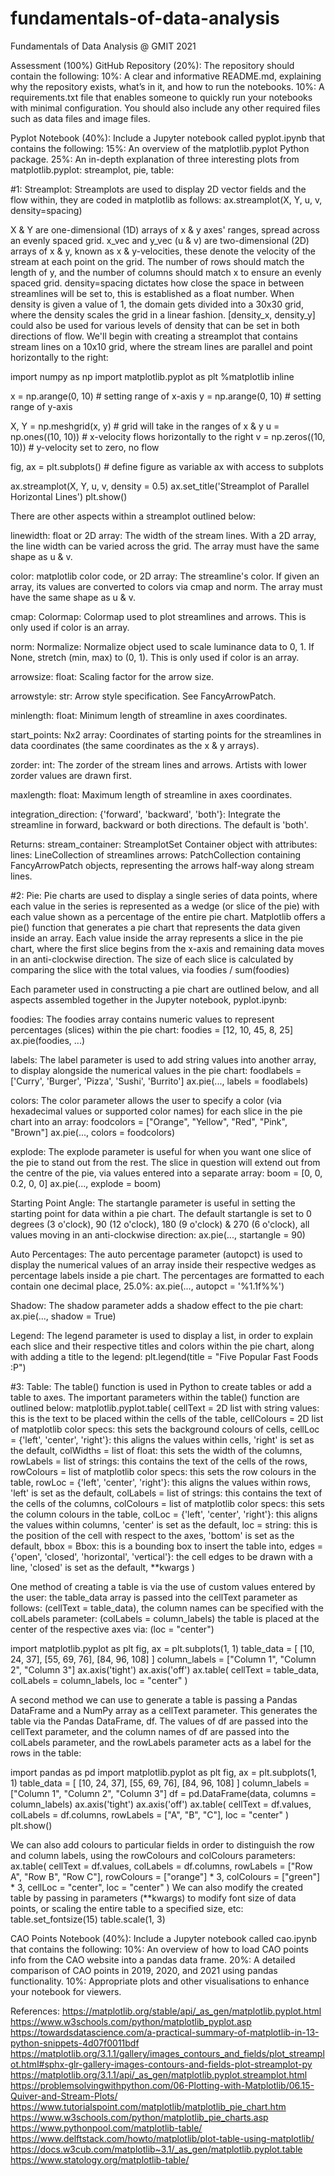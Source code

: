 # fundamentals-of-data-analysis
Fundamentals of Data Analysis @ GMIT 2021

Assessment (100%)
GitHub Repository (20%):
The repository should contain the following:
10%: A clear and informative README.md, explaining why the repository exists, what’s in it, and how to run the notebooks.
10%: A requirements.txt file that enables someone to quickly run your notebooks with minimal configuration. You should also include any other required files such as data files and image files.

Pyplot Notebook (40%):
Include a Jupyter notebook called pyplot.ipynb that contains the following:
15%: An overview of the matplotlib.pyplot Python package.
25%: An in-depth explanation of three interesting plots from matplotlib.pyplot: streamplot, pie, table:

#1: Streamplot:
Streamplots are used to display 2D vector fields and the flow within, they are coded in matplotlib as follows:
    ax.streamplot(X, Y, u, v, density=spacing)

X & Y are one-dimensional (1D) arrays of x & y axes' ranges, spread across an evenly spaced grid.
x_vec and y_vec (u & v) are two-dimensional (2D) arrays of x & y, known as x & y-velocities, these denote the velocity of the stream at each point on the grid. The number of rows should match the length of y, and the number of columns should match x to ensure an evenly spaced grid.
density=spacing dictates how close the space in between streamlines will be set to, this is established as a float number. When density is given a value of 1, the domain gets divided into a 30x30 grid, where the density scales the grid in a linear fashion.
[density_x, density_y] could also be used for various levels of density that can be set in both directions of flow.
We'll begin with creating a streamplot that contains stream lines on a 10x10 grid, where the stream lines are parallel and point horizontally to the right:

import numpy as np
import matplotlib.pyplot as plt
%matplotlib inline

x = np.arange(0, 10) # setting range of x-axis
y = np.arange(0, 10) # setting range of y-axis

X, Y = np.meshgrid(x, y) # grid will take in the ranges of x & y
u = np.ones((10, 10)) # x-velocity flows horizontally to the right
v = np.zeros((10, 10)) # y-velocity set to zero, no flow

fig, ax = plt.subplots() # define figure as variable ax with access to subplots

ax.streamplot(X, Y, u, v, density = 0.5)
ax.set_title('Streamplot of Parallel Horizontal Lines')
plt.show()

There are other aspects within a streamplot outlined below:

linewidth: float or 2D array:
    The width of the stream lines. With a 2D array, the line width can be varied across the grid. The array must have the same shape as u & v.

color: matplotlib color code, or 2D array:
    The streamline's color. If given an array, its values are converted to colors via cmap and norm. The array must have the same shape as u & v.

cmap: Colormap:
    Colormap used to plot streamlines and arrows. This is only used if color is an array.

norm: Normalize:
    Normalize object used to scale luminance data to 0, 1. If None, stretch (min, max) to (0, 1). This is only used if color is an array.

arrowsize: float:
    Scaling factor for the arrow size.

arrowstyle: str:
    Arrow style specification. See FancyArrowPatch.

minlength: float:
    Minimum length of streamline in axes coordinates.

start_points: Nx2 array:
    Coordinates of starting points for the streamlines in data coordinates (the same coordinates as the x & y arrays).

zorder: int:
    The zorder of the stream lines and arrows. Artists with lower zorder values are drawn first.

maxlength: float:
    Maximum length of streamline in axes coordinates.

integration_direction: {'forward', 'backward', 'both'}:
    Integrate the streamline in forward, backward or both directions. The default is 'both'.

Returns: stream_container: StreamplotSet
    Container object with attributes:
        lines: LineCollection of streamlines
        arrows: PatchCollection containing FancyArrowPatch objects, representing the arrows half-way along stream lines.

#2: Pie:
Pie charts are used to display a single series of data points, where each value in the series is represented as a wedge (or slice of the pie) with each value shown as a percentage of the entire pie chart.
Matplotlib offers a pie() function that generates a pie chart that represents the data given inside an array.
Each value inside the array represents a slice in the pie chart, where the first slice begins from the x-axis and remaining data moves in an anti-clockwise direction.
The size of each slice is calculated by comparing the slice with the total values, via foodies / sum(foodies)

Each parameter used in constructing a pie chart are outlined below, and all aspects assembled together in the Jupyter notebook, pyplot.ipynb:

foodies:
The foodies array contains numeric values to represent percentages (slices) within the pie chart:
foodies = [12, 10, 45, 8, 25]
ax.pie(foodies, ...)

labels:
The label parameter is used to add string values into another array, to display alongside the numerical values in the pie chart:
foodlabels = ['Curry', 'Burger', 'Pizza', 'Sushi', 'Burrito']
ax.pie(..., labels = foodlabels)

colors:
The color parameter allows the user to specify a color (via hexadecimal values or supported color names) for each slice in the pie chart into an array:
foodcolors = ["Orange", "Yellow", "Red", "Pink", "Brown"]
ax.pie(..., colors = foodcolors)

explode:
The explode parameter is useful for when you want one slice of the pie to stand out from the rest.
The slice in question will extend out from the centre of the pie, via values entered into a separate array:
boom = [0, 0, 0.2, 0, 0]
ax.pie(..., explode = boom)

Starting Point Angle:
The startangle parameter is useful in setting the starting point for data within a pie chart.
The default startangle is set to 0 degrees (3 o'clock), 90 (12 o'clock), 180 (9 o'clock) & 270 (6 o'clock), all values moving in an anti-clockwise direction:
ax.pie(..., startangle = 90)

Auto Percentages:
The auto percentage parameter (autopct) is used to display the numerical values of an array inside their respective wedges as percentage labels inside a pie chart.
The percentages are formatted to each contain one decimal place, 25.0%:
ax.pie(..., autopct = '%1.1f%%')

Shadow:
The shadow parameter adds a shadow effect to the pie chart:
ax.pie(..., shadow = True)

Legend:
The legend parameter is used to display a list, in order to explain each slice and their respective titles and colors within the pie chart, along with adding a title to the legend:
plt.legend(title = "Five Popular Fast Foods :P")

#3: Table:
The table() function is used in Python to create tables or add a table to axes.
The important parameters within the table() function are outlined below:
matplotlib.pyplot.table(
    cellText = 2D list with string values: this is the text to be placed within the cells of the table,
    cellColours = 2D list of matplotlib color specs: this sets the background colours of cells,
    cellLoc = {'left', 'center', 'right'}: this aligns the values within cells, 'right' is set as the default,
    colWidths = list of float: this sets the width of the columns,
    rowLabels = list of strings: this contains the text of the cells of the rows,
    rowColours = list of matplotlib color specs: this sets the row colours in the table,
    rowLoc = {'left', 'center', 'right'}: this aligns the values within rows, 'left' is set as the default,
    colLabels = list of strings: this contains the text of the cells of the columns,
    colColours = list of matplotlib color specs: this sets the column colours in the table,
    colLoc = {'left', 'center', 'right'}: this aligns the values within columns, 'center' is set as the default,
    loc = string: this is the position of the cell with respect to the axes, 'bottom' is set as the default,
    bbox = Bbox: this is a bounding box to insert the table into,
    edges = {'open', 'closed', 'horizontal', 'vertical'}: the cell edges to be drawn with a line, 'closed' is set as the default,
    **kwargs
                       )

One method of creating a table is via the use of custom values entered by the user:
    the table_data array is passed into the cellText parameter as follows: (cellText = table_data),
    the column names can be specified with the colLabels parameter: (colLabels = column_labels)
    the table is placed at the center of the respective axes via: (loc = "center")

import matplotlib.pyplot as plt
fig, ax = plt.subplots(1, 1)
table_data = [
              [10, 24, 37],
              [55, 69, 76],
              [84, 96, 108]
             ]
column_labels = ["Column 1", "Column 2", "Column 3"]
ax.axis('tight')
ax.axis('off')
ax.table(
         cellText = table_data,
         colLabels = column_labels,
         loc = "center"
        )

A second method we can use to generate a table is passing a Pandas DataFrame and a NumPy array as a cellText parameter.
This generates the table via the Pandas DataFrame, df.
The values of df are passed into the cellText parameter, and the column names of df are passed into the colLabels parameter, and the rowLabels parameter acts as a label for the rows in the table:

import pandas as pd
import matplotlib.pyplot as plt
fig, ax = plt.subplots(1, 1)
table_data = [
              [10, 24, 37],
              [55, 69, 76],
              [84, 96, 108]
             ]
column_labels = ["Column 1", "Column 2", "Column 3"]
df = pd.DataFrame(data, columns = column_labels)
ax.axis('tight')
ax.axis('off')
ax.table(
         cellText = df.values,
         colLabels = df.columns,
         rowLabels = ["A", "B", "C"],
         loc = "center"
        )
plt.show()

We can also add colours to particular fields in order to distinguish the row and column labels, using the rowColours and colColours parameters:
ax.table(
         cellText = df.values,
         colLabels = df.columns,
         rowLabels = ["Row A", "Row B", "Row C"],
         rowColours = ["orange"] * 3,
         colColours = ["green"] * 3,
         cellLoc = "center",
         loc = "center"
        )
We can also modify the created table by passing in parameters (**kwargs) to modify font size of data points, or scaling the entire table to a specified size, etc:
table.set_fontsize(15)
table.scale(1, 3)

CAO Points Notebook (40%):
Include a Jupyter notebook called cao.ipynb that contains the following:
10%: An overview of how to load CAO points info from the CAO website into a pandas data frame.
20%: A detailed comparison of CAO points in 2019, 2020, and 2021 using pandas functionality.
10%: Appropriate plots and other visualisations to enhance your notebook for viewers.

References:
https://matplotlib.org/stable/api/_as_gen/matplotlib.pyplot.html
https://www.w3schools.com/python/matplotlib_pyplot.asp
https://towardsdatascience.com/a-practical-summary-of-matplotlib-in-13-python-snippets-4d07f0011bdf
https://matplotlib.org/3.1.1/gallery/images_contours_and_fields/plot_streamplot.html#sphx-glr-gallery-images-contours-and-fields-plot-streamplot-py
https://matplotlib.org/3.1.1/api/_as_gen/matplotlib.pyplot.streamplot.html
https://problemsolvingwithpython.com/06-Plotting-with-Matplotlib/06.15-Quiver-and-Stream-Plots/
https://www.tutorialspoint.com/matplotlib/matplotlib_pie_chart.htm
https://www.w3schools.com/python/matplotlib_pie_charts.asp
https://www.pythonpool.com/matplotlib-table/
https://www.delftstack.com/howto/matplotlib/plot-table-using-matplotlib/
https://docs.w3cub.com/matplotlib~3.1/_as_gen/matplotlib.pyplot.table
https://www.statology.org/matplotlib-table/